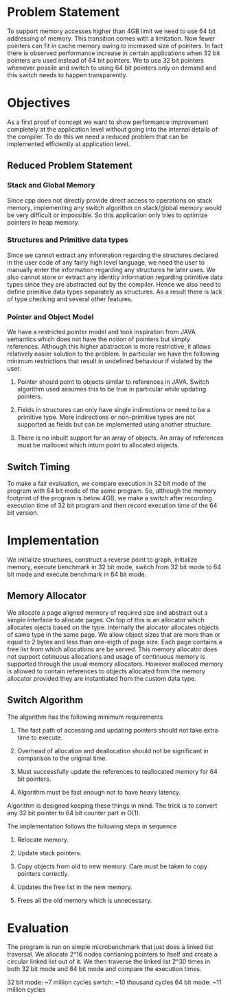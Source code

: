 # Problem Statement

To support memory accesses higher than 4GB limit we need to use 64 bit addressing of memory. This transition comes with a limitation. Now fewer pointers can fit in cache memory owing to increased size of pointers. In fact there is observed performance increase in certain applications when 32 bit pointers are used instead of 64 bit pointers. We to use 32 bit pointers whenever possile and switch to using 64 bit pointers only on demand and this switch needs to happen transparently.

# Objectives

As a first proof of concept we want to show performance improvement completely at the application level without going into the internal details of the compiler. To do this we need a reduced problem that can be implemented efficiently at application level.

## Reduced Problem Statement

### Stack and Global Memory
Since cpp does not directly provide direct access to operations on stack memory, implementing any switch algorithm on stack/global memory would be very difficult or impossible. So this application only tries to optimize pointers in heap memory.

### Structures and Primitive data types

Since we cannot extract any information regarding the structures declared in the user code of any fairly high level language, we need the user to manually enter the information regarding any structures he later uses. We also cannot store or extract any identity information regarding primitive data types since they are abstracted out by the compiler. Hence we also need to define primitive data types separately as structures. As a result there is lack of type checking and several other features.

### Pointer and Object Model

We have a restricted pointer model and took inspiration from JAVA semantics which does not have the notion of pointers but simply references. Although this higher abstraction is more restrictive, it allows relatively easier solution to the problem. In particular we have the following minimum restrictions that result in undefined behaviour if violated by the user.

1. Pointer should point to objects similar to references in JAVA. Switch algorithm used assumes this to be true in particular while updating pointers.

2. Fields in structures can only have single indirections or need to be a primitive type. More indirections or non-primitive types are not supported as fields but can be implemented using another structure.

3. There is no inbuilt support for an array of objects. An array of references must be malloced which inturn point to allocated objects.

## Switch Timing

To make a fair evaluation, we compare execution in 32 bit mode of the program with 64 bit mode of the same program. So, although the memory footprint of the program is below 4GB, we make a switch after recording execution time of 32 bit program and then record execution time of the 64 bit version.

# Implementation

We initialize structures, construct a reverse point to graph, initialize memory, execute benchmark in 32 bit mode, switch from 32 bit mode to 64 bit mode and execute benchmark in 64 bit mode.

## Memory Allocator

We allocate a page aligned memory of required size and abstract out a simple interface to allocate pages. On top of this is an allocator which allocates ojects based on the type. Internally the alocator allocates objects of same type in the same page. We allow object sizes that are more than or equal to 2 bytes and less than one-eigth of page size. Each page contains a free list from which allocations are be served. This memory allocator does not support cotinuous allocations and usage of continuous memory is supported through the usual memory allocators. However malloced memory is allowed to contain references to objects allocated from the memory allocator provided they are instantiated from the custom data type.

## Switch Algorithm

The algorithm has the following minimum requirements

1. The fast path of accessing and updating pointers should not take extra time to execute.

2. Overhead of allocation and deallocation should not be significant in comparison to the original time.

3. Must successfully update the references to reallocated memory for 64 bit pointers.

4. Algorithm must be fast enough not to have heavy latency.

Algorithm is designed keeping these things in mind. The trick is to convert any 32 bit pointer to 64 bit counter part in O(1).

The implementation follows the following steps in sequence

1. Relocate memory.

2. Update stack pointers.

3. Copy objects from old to new memory. Care must be taken to copy pointers correctly.

4. Updates the free list in the new memory.

5. Frees all the old memory which is unnecessary.


# Evaluation

The program is run on simple microbenchmark that just does a linked list traversal. We allocate 2^16 nodes contianing pointers to itself and create a circular linked list out of it. We then traverse the linked list 2^30 times in both 32 bit mode and 64 bit mode and compare the execution times.

32 bit mode: ~7 million cycles
switch: ~10 thousand cycles
64 bit mode: ~11 million cycles